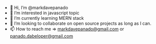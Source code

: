 - 👋 Hi, I’m @markdavepanado
- 👀 I’m interested in javascript topic
- 🌱 I’m currently learning MERN stack
- 💞️ I’m looking to collaborate on open source projects as long as I can.
- 📫 How to reach me => markdavepanado@gmail.com or panado.dabeloper@gmail.com
<!---
markdavepanado/markdavepanado is a ✨ special ✨ repository because its `README.md` (this file) appears on your GitHub profile.
You can click the Preview link to take a look at your changes.
--->
